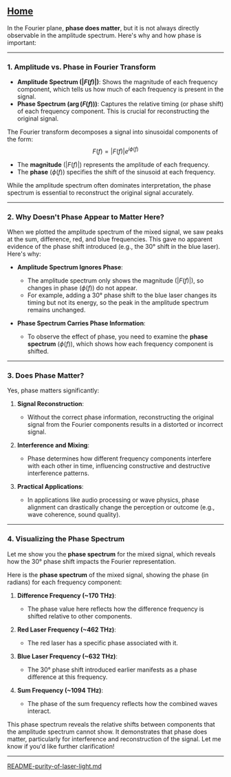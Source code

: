 [Home](https://t2m.io/VwvDcuw)
---

In the Fourier plane, **phase does matter**, but it is not always directly observable in the amplitude spectrum. Here's why and how phase is important:

---

### **1. Amplitude vs. Phase in Fourier Transform**
- **Amplitude Spectrum ($|F(f)|$)**: Shows the magnitude of each frequency component, which tells us how much of each frequency is present in the signal.
- **Phase Spectrum ($\arg(F(f))$)**: Captures the relative timing (or phase shift) of each frequency component. This is crucial for reconstructing the original signal.

The Fourier transform decomposes a signal into sinusoidal components of the form:
$$F(f) = |F(f)| e^{i \phi(f)}$$
- The **magnitude** ($|F(f)|$) represents the amplitude of each frequency.
- The **phase** ($\phi(f)$) specifies the shift of the sinusoid at each frequency.

While the amplitude spectrum often dominates interpretation, the phase spectrum is essential to reconstruct the original signal accurately.

---

### **2. Why Doesn't Phase Appear to Matter Here?**
When we plotted the amplitude spectrum of the mixed signal, we saw peaks at the sum, difference, red, and blue frequencies. This gave no apparent evidence of the phase shift introduced (e.g., the 30° shift in the blue laser). Here's why:

- **Amplitude Spectrum Ignores Phase**:
  - The amplitude spectrum only shows the magnitude ($|F(f)|$), so changes in phase ($\phi(f)$) do not appear.
  - For example, adding a 30° phase shift to the blue laser changes its timing but not its energy, so the peak in the amplitude spectrum remains unchanged.

- **Phase Spectrum Carries Phase Information**:
  - To observe the effect of phase, you need to examine the **phase spectrum** ($\phi(f)$), which shows how each frequency component is shifted.

---

### **3. Does Phase Matter?**
Yes, phase matters significantly:
1. **Signal Reconstruction**:
   - Without the correct phase information, reconstructing the original signal from the Fourier components results in a distorted or incorrect signal.

2. **Interference and Mixing**:
   - Phase determines how different frequency components interfere with each other in time, influencing constructive and destructive interference patterns.

3. **Practical Applications**:
   - In applications like audio processing or wave physics, phase alignment can drastically change the perception or outcome (e.g., wave coherence, sound quality).

---

### **4. Visualizing the Phase Spectrum**
Let me show you the **phase spectrum** for the mixed signal, which reveals how the 30° phase shift impacts the Fourier representation.

Here is the **phase spectrum** of the mixed signal, showing the phase (in radians) for each frequency component:

1. **Difference Frequency (~170 THz)**:
   - The phase value here reflects how the difference frequency is shifted relative to other components.

2. **Red Laser Frequency (~462 THz)**:
   - The red laser has a specific phase associated with it.

3. **Blue Laser Frequency (~632 THz)**:
   - The 30° phase shift introduced earlier manifests as a phase difference at this frequency.

4. **Sum Frequency (~1094 THz)**:
   - The phase of the sum frequency reflects how the combined waves interact.

This phase spectrum reveals the relative shifts between components that the amplitude spectrum cannot show. It demonstrates that phase does matter, particularly for interference and reconstruction of the signal. Let me know if you'd like further clarification!


---

[README-purity-of-laser-light.md](https://t2m.io/B1RRdTg)
